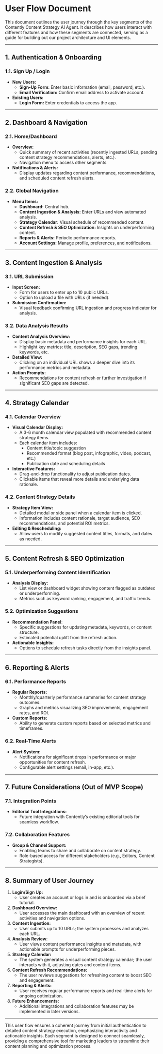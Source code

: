 # User Flow Document

This document outlines the user journey through the key segments of the Contently Content Strategy AI Agent. It describes how users interact with different features and how these segments are connected, serving as a guide for building out our project architecture and UI elements.

---

## 1. Authentication & Onboarding

### 1.1. Sign Up / Login
- **New Users:**  
  - **Sign-Up Form:** Enter basic information (email, password, etc.).  
  - **Email Verification:** Confirm email address to activate account.
- **Existing Users:**  
  - **Login Form:** Enter credentials to access the app.

---

## 2. Dashboard & Navigation

### 2.1. Home/Dashboard
- **Overview:**  
  - Quick summary of recent activities (recently ingested URLs, pending content strategy recommendations, alerts, etc.).
  - Navigation menu to access other segments.
- **Notifications & Alerts:**  
  - Display updates regarding content performance, recommendations, and scheduled content refresh alerts.

### 2.2. Global Navigation
- **Menu Items:**  
  - **Dashboard:** Central hub.
  - **Content Ingestion & Analysis:** Enter URLs and view automated analysis.
  - **Strategy Calendar:** Visual schedule of recommended content.
  - **Content Refresh & SEO Optimization:** Insights on underperforming content.
  - **Reports & Alerts:** Periodic performance reports.
  - **Account Settings:** Manage profile, preferences, and notifications.

---

## 3. Content Ingestion & Analysis

### 3.1. URL Submission
- **Input Screen:**  
  - Form for users to enter up to 10 public URLs.
  - Option to upload a file with URLs (if needed).
- **Submission Confirmation:**  
  - Visual feedback confirming URL ingestion and progress indicator for analysis.

### 3.2. Data Analysis Results
- **Content Analysis Overview:**  
  - Display basic metadata and performance insights for each URL.
  - Highlight key metrics: title, description, SEO gaps, trending keywords, etc.
- **Detailed View:**  
  - Clicking on an individual URL shows a deeper dive into its performance metrics and metadata.
- **Action Prompts:**  
  - Recommendations for content refresh or further investigation if significant SEO gaps are detected.

---

## 4. Strategy Calendar

### 4.1. Calendar Overview
- **Visual Calendar Display:**  
  - A 3-6 month calendar view populated with recommended content strategy items.
  - Each calendar item includes:  
    - Content title/topic suggestion  
    - Recommended format (blog post, infographic, video, podcast, etc.)  
    - Publication date and scheduling details
- **Interactive Features:**  
  - Drag-and-drop functionality to adjust publication dates.
  - Clickable items that reveal more details and underlying data rationale.
  
### 4.2. Content Strategy Details
- **Strategy Item View:**  
  - Detailed modal or side panel when a calendar item is clicked.  
  - Information includes content rationale, target audience, SEO recommendations, and potential ROI metrics.
- **Editing & Rescheduling:**  
  - Allow users to modify suggested content titles, formats, and dates as needed.

---

## 5. Content Refresh & SEO Optimization

### 5.1. Underperforming Content Identification
- **Analysis Display:**  
  - List view or dashboard widget showing content flagged as outdated or underperforming.
  - Metrics such as keyword ranking, engagement, and traffic trends.
  
### 5.2. Optimization Suggestions
- **Recommendation Panel:**  
  - Specific suggestions for updating metadata, keywords, or content structure.
  - Estimated potential uplift from the refresh action.
- **Actionable Insights:**  
  - Options to schedule refresh tasks directly from the insights panel.

---

## 6. Reporting & Alerts

### 6.1. Performance Reports
- **Regular Reports:**  
  - Monthly/quarterly performance summaries for content strategy outcomes.
  - Graphs and metrics visualizing SEO improvements, engagement rates, and ROI.
- **Custom Reports:**  
  - Ability to generate custom reports based on selected metrics and timeframes.

### 6.2. Real-Time Alerts
- **Alert System:**  
  - Notifications for significant drops in performance or major opportunities for content refresh.
  - Configurable alert settings (email, in-app, etc.).

---

## 7. Future Considerations (Out of MVP Scope)

### 7.1. Integration Points
- **Editorial Tool Integrations:**  
  - Future integration with Contently’s existing editorial tools for seamless workflow.
  
### 7.2. Collaboration Features
- **Group & Channel Support:**  
  - Enabling teams to share and collaborate on content strategy.
  - Role-based access for different stakeholders (e.g., Editors, Content Strategists).

---

## 8. Summary of User Journey

1. **Login/Sign Up:**  
   - User creates an account or logs in and is onboarded via a brief tutorial.
2. **Dashboard Overview:**  
   - User accesses the main dashboard with an overview of recent activities and navigation options.
3. **Content Ingestion:**  
   - User submits up to 10 URLs; the system processes and analyzes each URL.
4. **Analysis Review:**  
   - User views content performance insights and metadata, with actionable prompts for underperforming pieces.
5. **Strategy Calendar:**  
   - The system generates a visual content strategy calendar; the user interacts with it, adjusting dates and content items.
6. **Content Refresh Recommendations:**  
   - The user reviews suggestions for refreshing content to boost SEO and engagement.
7. **Reporting & Alerts:**  
   - User receives regular performance reports and real-time alerts for ongoing optimization.
8. **Future Enhancements:**  
   - Additional integrations and collaboration features may be implemented in later versions.

---

This user flow ensures a coherent journey from initial authentication to detailed content strategy execution, emphasizing interactivity and actionable insights. Each segment is designed to connect seamlessly, providing a comprehensive tool for marketing leaders to streamline their content planning and optimization process.
